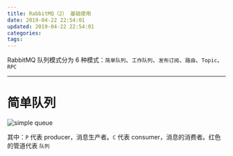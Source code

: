 ```yaml
---
title: RabbitMQ（2） 基础使用
date: 2019-04-22 22:54:01
updated: 2019-04-22 22:54:01
categories:
tags:
---
```


RabbitMQ 队列模式分为 6 种模式：`简单队列`、`工作队列`、`发布订阅`、`路由`、`Topic`、`RPC`

<!-- more -->

---

# 简单队列

![simple queue](/images/rabbitmq/simple-queue.png)

其中：`P` 代表 producer，消息生产者。`C` 代表 consumer，消息的消费者。红色的管道代表 `队列`

